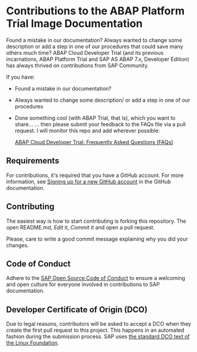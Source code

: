 # Contributions to the ABAP Platform Trial Image Documentation

Found a mistake in our documentation? Always wanted to change some description
or add a step in one of our procedures that could save many others much time?
ABAP Cloud Developer Trial (and its previous incarnations, ABAP Platform Trial and SAP AS ABAP 7.x, Developer Edition) has always thrived on contributions from SAP Community.

If you have:

 - Found a mistake in our documentation?
 - Always wanted to change some description/ or add a step in one of our procedures
 - Done something cool (with ABAP Trial, that is), which you want to share...
... then please submit your feedback to the FAQs file via a pull request. I will monitor this repo and add wherever possible:

   [ABAP Cloud Developer Trial: Frequently Asked Questions (FAQs)](https://github.com/julieplummer20/abap-platform-trial-image/blob/main/faq-v7.md)


## Requirements

For contributions, it's required that you have a GitHub account. For more
information, see [Signing up for a new GitHub
account](https://docs.github.com/en/github/getting-started-with-github/signing-up-for-a-new-github-account)
in the GitHub documentation.

## Contributing

The easiest way is how to start contributing is forking this repository.
The open  README.md, _Edit_ it, _Commit_ it and open a pull request.

Please, care to write a good commit message explaining why you did your changes.

## Code of Conduct

Adhere to the [SAP Open Source Code of Conduct](https://github.com/SAP-docs/.github/blob/main/CODE_OF_CONDUCT.md) to ensure a welcoming and open culture for everyone involved in contributions to SAP documentation.

## Developer Certificate of Origin (DCO)

Due to legal reasons, contributors will be asked to accept a DCO when they create the first pull request to this project. This happens in an automated fashion during the submission process. SAP uses [the standard DCO text of the Linux Foundation](https://developercertificate.org/).
